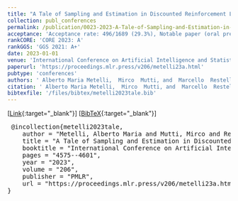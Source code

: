 ```yaml
---
title: "A Tale of Sampling and Estimation in Discounted Reinforcement Learning"
collection: publ_conferences
permalink: /publication/0023-2023-A-Tale-of-Sampling-and-Estimation-in-Discounted-Reinforcement-Learning
acceptance: 'Acceptance rate: 496/1689 (29.3%), Notable paper (oral presentation): 32/1689 (1.9%)'
rankCORE: 'CORE 2023: A'
rankGGS: 'GGS 2021: A+'
date: 2023-01-01
venue: 'International Conference on Artificial Intelligence and Statistics (AISTATS)'
paperurl: 'https://proceedings.mlr.press/v206/metelli23a.html'
pubtype: 'conferences'
authors: ' Alberto Maria Metelli,  Mirco  Mutti, and  Marcello  Restelli'
citation: ' Alberto Maria Metelli,  Mirco  Mutti, and  Marcello  Restelli&quot;A Tale of Sampling and Estimation in Discounted Reinforcement Learning.&quot; International Conference on Artificial Intelligence and Statistics (AISTATS), 2023'
bibtexfile: '/files/bibtex/metelli2023tale.bib'
---
```

 [[Link](https://proceedings.mlr.press/v206/metelli23a.html){:target="_blank"}] [[BibTeX](/files/bibtex/metelli2023tale.bib){:target="_blank"}] 
<pre> @incollection{metelli2023tale,
    author = "Metelli, Alberto Maria and Mutti, Mirco and Restelli, Marcello",
    title = "A Tale of Sampling and Estimation in Discounted Reinforcement Learning",
    booktitle = "International Conference on Artificial Intelligence and Statistics (AISTATS)",
    pages = "4575--4601",
    year = "2023",
    volume = "206",
    publisher = "PMLR",
    url = "https://proceedings.mlr.press/v206/metelli23a.html"
} </pre>
